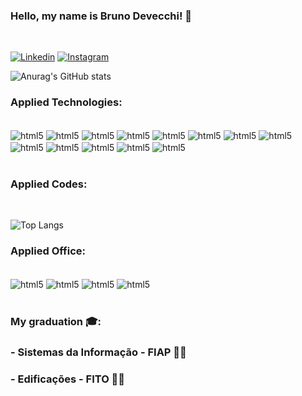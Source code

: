 

### Hello, my name is Bruno Devecchi! 🤟

<br>

[![Linkedin](https://img.shields.io/badge/LinkedIn-0077B5?style=for-the-badge&logo=linkedin&logoColor=white)](https://www.linkedin.com/in/brunodevecchi/)
[![Instagram](https://img.shields.io/badge/Instagram-E4405F?style=for-the-badge&logo=instagram&logoColor=white)](https://www.instagram.com/devecchi__/)

![Anurag's GitHub stats](https://github-readme-stats.vercel.app/api?username=Devecch1&exclude_repo=github-readme-stats,anuraghazra.github.io&theme=)


### Applied Technologies:

<div style="display: inline_block"><br/>
    <img align="center" alt="html5" src="https://img.shields.io/badge/Java-ED8B00?style=for-the-badge&logo=openjdk&logoColor=white" />
    <img align="center" alt="html5" src="https://img.shields.io/badge/Bootstrap-563D7C?style=for-the-badge&logo=bootstrap&logoColor=white" />
    <img align="center" alt="html5" src="https://img.shields.io/badge/Spring-6DB33F?style=for-the-badge&logo=spring&logoColor=white" />
    <img align="center" alt="html5" src="https://img.shields.io/badge/Microsoft_SQL_Server-CC2927?style=for-the-badge&logo=microsoft-sql-server&logoColor=white" />
    <img align="center" alt="html5" src="https://img.shields.io/badge/JavaScript-323330?style=for-the-badge&logo=javascript&logoColor=F7DF1E" />
    <img align="center" alt="html5" src="https://img.shields.io/badge/Swift-FA7343?style=for-the-badge&logo=swift&logoColor=white" />
    <img align="center" alt="html5" src="https://img.shields.io/badge/HTML-239120?style=for-the-badge&logo=html5&logoColor=white" />
    <img align="center" alt="html5" src="https://img.shields.io/badge/Python-14354C?style=for-the-badge&logo=python&logoColor=white" />
    <img align="center" alt="html5" src="https://img.shields.io/badge/MySQL-00000F?style=for-the-badge&logo=mysql&logoColor=white" />
    <img align="center" alt="html5" src="https://img.shields.io/badge/PostgreSQL-316192?style=for-the-badge&logo=postgresql&logoColor=white" />
    <img align="center" alt="html5" src="https://img.shields.io/badge/Oracle-F80000?style=for-the-badge&logo=Oracle&logoColor=white" />
    <img align="center" alt="html5" src="https://img.shields.io/badge/Microsoft_Azure-2B579A?style=for-the-badge&logo=microsoft-azure&logoColor=white">
    <img align="center" alt="html5" src="https://img.shields.io/badge/CSS-239120?&style=for-the-badge&logo=css3&logoColor=white">
    
</div>


<br>

### Applied Codes:

<br>


![Top Langs](https://github-readme-stats.vercel.app/api/top-langs/?username=Devecch1&exclude_repo=github-readme-stats,anuraghazra.github.io&theme=) 

 ### Applied Office:

<div style="display: inline_block"><br/>
    <img align="center" alt="html5" src="https://img.shields.io/badge/Microsoft_Excel-217346?style=for-the-badge&logo=microsoft-excel&logoColor=white">
    <img align="center" alt="html5" src="https://img.shields.io/badge/Microsoft_PowerPoint-B7472A?style=for-the-badge&logo=microsoft-powerpoint&logoColor=white">
    <img align="center" alt="html5" src="https://img.shields.io/badge/Microsoft_SharePoint-0078D4?style=for-the-badge&logo=microsoft-sharepoint&logoColor=white">
    <img align="center" alt="html5" src="https://img.shields.io/badge/Microsoft_Word-2B579A?style=for-the-badge&logo=microsoft-word&logoColor=white">
    
    
</div>

<br> 

### My graduation 🎓:

### - Sistemas da Informação - FIAP 👨‍💻
### - Edificações - FITO 👷‍♂️

<!--dracula--!>
<!--transparent--!>
